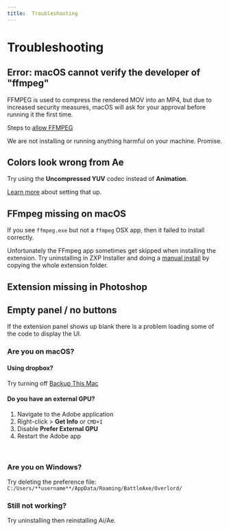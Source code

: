 ```yaml
---
title:  Troubleshooting
---
```


# Trouble&shy;shooting

## Error: macOS cannot verify the developer of "ffmpeg"
FFMPEG is used to compress the rendered MOV into an MP4, but due to increased security measures, macOS will ask for your approval before running it the first time.

Steps to [allow FFMPEG](allow-ffmpeg)

We are not installing or running anything harmful on your machine. Promise.

## Colors look wrong from Ae

Try using the **Uncompressed YUV** codec instead of **Animation**.

[Learn more](color-accuracy) about setting that up.


## FFmpeg missing on macOS

If you see `ffmpeg.exe` but not a `ffmpeg` OSX app, then it failed to install correctly.

<Screenshot 
    url="/anubis/Missing-ffmpeg.jpg" 
    alt="Missing FFmpeg" 
    width="707px" 
    />

Unfortunately the FFmpeg app sometimes get skipped when installing the extension. Try uninstalling in ZXP Installer and doing a [manual install](./#installation) by copying the whole extension folder.


## Extension missing in Photoshop
<Rosetta 
    name="Anubis" />

## Empty panel / no buttons

If the extension panel shows up blank there is a problem loading some of the code to display the UI.

<Screenshot 
    url="/overlord/Blank-panel.jpg" 
    alt="Blank panel" 
    width="480px" 
    />

### Are you on macOS?

#### Using dropbox?
Try turning off [Backup This Mac](https://aescripts.com/knowledgebase/index/view/faq/dropbox-macos-warning/)

#### Do you have an external GPU?

<Screenshot 
    url="/images/External-gpu.png" 
    alt="Blank panel" 
    width="200px" 
    left 
    />

1. Navigate to the Adobe application 
2. Right-click > **Get Info** or `CMD+I`
3. Disable **Prefer External GPU**
4. Restart the Adobe app


<br />

### Are you on Windows?
Try deleting the preference file:
`C:/Users/**username**/AppData/Roaming/BattleAxe/Overlord/`

### Still not working?
Try uninstalling then reinstalling Ai/Ae.
